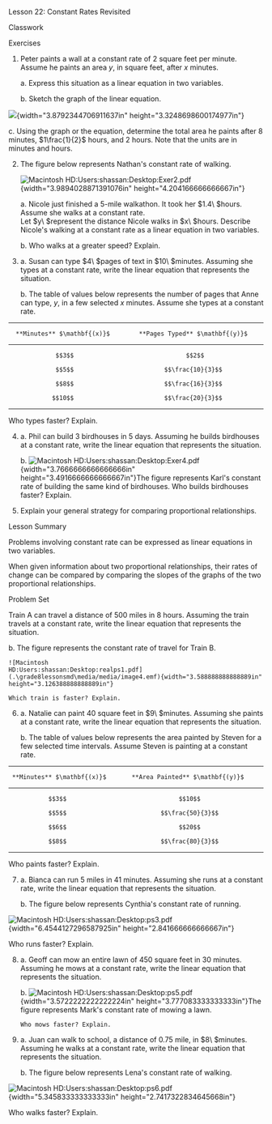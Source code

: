 Lesson 22: Constant Rates Revisited

Classwork

Exercises

1.  Peter paints a wall at a constant rate of $2$ square feet per
    minute. Assume he paints an area $y$, in square feet, after $x$
    minutes.

    a.  Express this situation as a linear equation in two variables.

    b.  Sketch the graph of the linear equation.

![](.\grade8lessonsmd\media/media/image1.png){width="3.8792344706911637in"
height="3.3248698600174977in"}

c.  Using the graph or the equation, determine the total area he paints
    after $8$ minutes, $1\frac{1}{2}$ hours, and $2$ hours. Note that
    the units are in minutes and hours.

<!-- -->

2.  The figure below represents Nathan's constant rate of walking.

    ![Macintosh
    HD:Users:shassan:Desktop:Exer2.pdf](.\grade8lessonsmd\media/media/image2.emf){width="3.9894028871391076in"
    height="4.204166666666667in"}

    a.  Nicole just finished a $5$-mile walkathon. It took her
        $1.4\ $hours. Assume she walks at a constant rate.\
        Let $y\ $represent the distance Nicole walks in $x\ $hours.
        Describe Nicole's walking at a constant rate as a linear
        equation in two variables.

    b.  Who walks at a greater speed? Explain.

3.  a.  Susan can type $4\ $pages of text in $10\ $minutes. Assuming she
        types at a constant rate, write the linear equation that
        represents the situation.

    <!-- -->

    b.  The table of values below represents the number of pages that
        Anne can type, $y$, in a few selected $x$ minutes. Assume she
        types at a constant rate.

  -----------------------------------------------------------------------
      **Minutes** $\mathbf{(x)}$        **Pages Typed** $\mathbf{(y)}$
  ----------------------------------- -----------------------------------
                 $$3$$                               $$2$$

                 $$5$$                         $$\frac{10}{3}$$

                 $$8$$                         $$\frac{16}{3}$$

                $$10$$                         $$\frac{20}{3}$$
  -----------------------------------------------------------------------

Who types faster? Explain.

4.  a.  Phil can build $3$ birdhouses in $5$ days. Assuming he builds
        birdhouses at a constant rate, write the linear equation that
        represents the situation.

    b.  ![Macintosh
        HD:Users:shassan:Desktop:Exer4.pdf](.\grade8lessonsmd\media/media/image3.emf){width="3.7666666666666666in"
        height="3.4916666666666667in"}The figure represents Karl's
        constant rate of building the same kind of birdhouses. Who
        builds birdhouses faster? Explain.

5.  Explain your general strategy for comparing proportional
    relationships.

Lesson Summary

Problems involving constant rate can be expressed as linear equations in
two variables.

When given information about two proportional relationships, their rates
of change can be compared by comparing the slopes of the graphs of the
two proportional relationships.

Problem Set

Train A can travel a distance of $500$ miles in $8$ hours. Assuming the
train travels at a constant rate, write the linear equation that
represents the situation.

b.  The figure represents the constant rate of travel for Train B.

    ![Macintosh
    HD:Users:shassan:Desktop:realps1.pdf](.\grade8lessonsmd\media/media/image4.emf){width="3.588888888888889in"
    height="3.126388888888889in"}

    Which train is faster? Explain.

<!-- -->

6.  a.  Natalie can paint $40$ square feet in $9\ $minutes. Assuming she
        paints at a constant rate, write the linear equation that
        represents the situation.

    <!-- -->

    b.  The table of values below represents the area painted by Steven
        for a few selected time intervals. Assume Steven is painting at
        a constant rate.

  -----------------------------------------------------------------------
     **Minutes** $\mathbf{(x)}$       **Area Painted** $\mathbf{(y)}$
  -------------------------------- --------------------------------------
               $$3$$                               $$10$$

               $$5$$                          $$\frac{50}{3}$$

               $$6$$                               $$20$$

               $$8$$                          $$\frac{80}{3}$$
  -----------------------------------------------------------------------

Who paints faster? Explain.

7.  a.  Bianca can run $5$ miles in $41$ minutes. Assuming she runs at a
        constant rate, write the linear equation that represents the
        situation.

    <!-- -->

    b.  The figure below represents Cynthia's constant rate of running.

![Macintosh
HD:Users:shassan:Desktop:ps3.pdf](.\grade8lessonsmd\media/media/image5.emf){width="6.4544127296587925in"
height="2.841666666666667in"}

Who runs faster? Explain.

8.  a.  Geoff can mow an entire lawn of $450$ square feet in $30$
        minutes. Assuming he mows at a constant rate, write the linear
        equation that represents the situation.

    <!-- -->

    b.  ![Macintosh
        HD:Users:shassan:Desktop:ps5.pdf](.\grade8lessonsmd\media/media/image6.emf){width="3.5722222222222224in"
        height="3.777083333333333in"}The figure represents Mark's
        constant rate of mowing a lawn.

        Who mows faster? Explain.

9.  a.  Juan can walk to school, a distance of $0.75$ mile, in
        $8\ $minutes. Assuming he walks at a constant rate, write the
        linear equation that represents the situation.

    b.  The figure below represents Lena's constant rate of walking.

![Macintosh
HD:Users:shassan:Desktop:ps6.pdf](.\grade8lessonsmd\media/media/image7.emf){width="5.345833333333333in"
height="2.7417322834645668in"}

Who walks faster? Explain.
